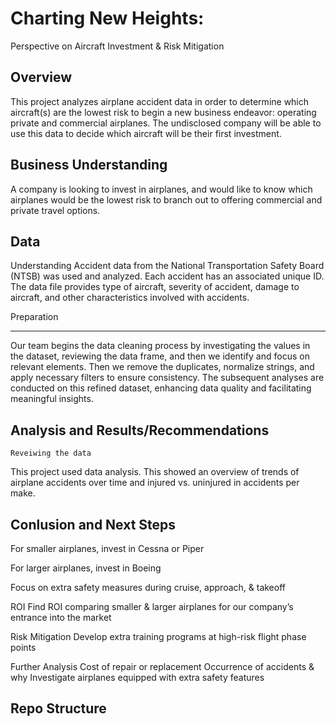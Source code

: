 # 

# Charting New Heights:
Perspective on Aircraft Investment & Risk Mitigation

## Overview
This project analyzes airplane accident data in order to determine which aircraft(s) are the lowest risk to begin a new business endeavor: operating private and commercial airplanes. The undisclosed company will be able to use this data to decide which aircraft will be their first investment.

## Business Understanding
A company is looking to invest in airplanes, and would like to know which airplanes would be the lowest risk to branch out to offering commercial and private travel options.


## Data 
Understanding
Accident data from the National Transportation Safety Board (NTSB) was used and analyzed. Each accident has an associated unique ID. The data file provides type of aircraft, severity of accident, damage to aircraft, and other characteristics involved with accidents.

Preparation
 
-----

Our team begins the data cleaning process by investigating the values in the dataset, reviewing the data frame, and then we identify and focus on relevant elements.
Then we remove the duplicates, normalize strings, and apply necessary filters to ensure consistency. The subsequent analyses are conducted on this refined dataset, enhancing data quality and facilitating meaningful insights.

## Analysis and Results/Recommendations

    Reveiwing the data 
This project used data analysis. This showed an overview of trends of airplane accidents over time and injured vs. uninjured in accidents per make.

## Conlusion and Next Steps

For smaller airplanes, invest in Cessna or Piper

For larger airplanes, invest in Boeing

Focus on extra safety measures during cruise, approach, & takeoff

ROI
Find ROI comparing smaller & larger airplanes for our company’s entrance into the market

Risk Mitigation
Develop extra training programs at high-risk flight phase points

Further Analysis
Cost of repair or replacement
Occurrence of accidents & why
Investigate airplanes equipped with extra safety features

## Repo Structure
